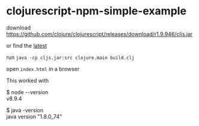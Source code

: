 # clojurescript-npm-simple-example

download https://github.com/clojure/clojurescript/releases/download/r1.9.946/cljs.jar

or find the [latest](https://github.com/clojure/clojurescript/releases/latest)

run `java -cp cljs.jar:src clojure.main build.clj`

open `index.html` in a browser

This worked with

$ node --version  
v8.9.4

$ java -version  
java version "1.8.0_74"
